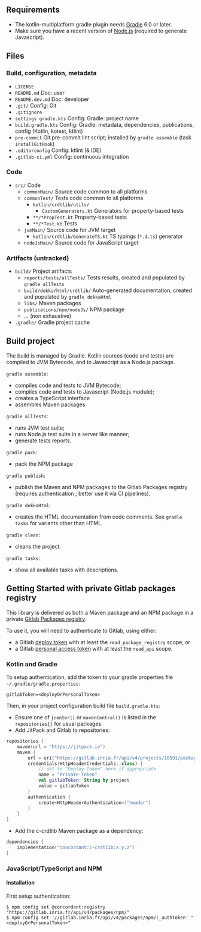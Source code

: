## Requirements

- The kotlin-multiplatform gradle plugin needs [Gradle](
  https://gradle.org/install/) 6.0 or later.
- Make sure you have a recent version of [Node.js](
  https://nodejs.org/en/download/) (required to generate Javascript).

## Files

### Build, configuration, metadata

- `LICENSE`
- `README.md` Doc: user
- `README.dev.md` Doc: developer
- `.git/` Config: Git
- `.gitignore`
- `settings.gradle.kts` Config: Gradle: project name
- `build.gradle.kts` Config: Gradle: metadata, dependencies,
  publications, config (Kotlin, kotest, ktlint)
- `pre-commit` Git pre-commit lint script;
  installed by `gradle assemble` (task `installGitHook`)
- `.editorconfig` Config: ktlint (& IDE)
- `.gitlab-ci.yml` Config: continuous integration

### Code

- `src/` Code
  - `commonMain/` Source code common to all platforms
  - `commonTest/` Tests  code common to all platforms
    - `kotlin/crdtlib/utils/`
      - `CustomGenerators.kt` Generators for property-based tests
    - `**/*PropTest.kt` Property-based tests
    - `**/*Test.kt` Tests
  - `jvmMain/` Source code for JVM target
    - `kotlin/crdtlib/GenerateTS.kt`
      TS typings (`*.d.ts`) generator
  - `nodeJsMain/` Source code for JavaScript target

### Artifacts (untracked)

- `build/` Project artifacts
  - `reports/tests/allTests/` Tests results,
    created and populated by `gradle allTests`
  - `build/dokka/html/crdtlib/` Auto-generated documentation,
    created and populated by `gradle dokkaHtml`
  - `libs/` Maven packages
  - `publications/npm/nodeJs/` NPM package
  - … (non exhaustive)
- `.gradle/` Gradle project cache

## Build project

The build is managed by Gradle.
Kotlin sources (code and tests) are compiled to JVM Bytecode,
and to Javascript as a Node.js package.

`gradle assemble`:
- compiles code and tests to JVM Bytecode;
- compiles code and tests to Javascript (Node.js module);
- creates a TypeScript interface
- assembles Maven packages

`gradle allTests`:
- runs JVM test suite;
- runs Node.js test suite in a server like manner;
- generate tests reports.

`gradle pack`:
- pack the NPM package

`gradle publish`:
- publish the Maven and NPM packages to the Gitlab Packages registry
  (requires authentication ; better use it via CI pipelines).

`gradle dokkaHtml`:
- creates the HTML documentation from code comments.
  See `gradle tasks` for variants other than HTML.

`gradle clean`:
- cleans the project.

`gradle tasks`:
- show all available tasks with descriptions.

## Getting Started with private Gitlab packages registry

This library is delivered as both a Maven package and an NPM package
in a private [Gitlab Packages registry](
https://gitlab.inria.fr/concordant/software/c-crdtlib/-/packages).

To use it, you will need to authenticate to Gitlab, using either:
- a Gitlab [deploy token](
  https://docs.gitlab.com/ee/user/project/deploy_tokens/)
  with at least the `read_package_registry` scope, or
- a Gitlab [personal access token](
  https://docs.gitlab.com/ee/user/profile/personal_access_tokens.html)
  with at least the `read_api` scope.

### Kotlin and Gradle

To setup authentication, add the token to your gradle properties file
`~/.gradle/gradle.properties`:
``` shell
gitlabToken=<deployOrPersonalToken>
```

Then, in your project configuration build file `build.gradle.kts`:
- Ensure one of `jcenter()` or `mavenCentral()`
  is listed in the `repositories{}` for usual packages.
- Add JitPack and Gitlab to repositories:
``` kotlin
repositories {
    maven(url = "https://jitpack.io")
    maven {
        url = uri("https://gitlab.inria.fr/api/v4/projects/18591/packages/maven")
        credentials(HttpHeaderCredentials::class) {
            // set to "Deploy-Token" here if appropriate
            name = "Private-Token"
            val gitlabToken: String by project
            value = gitlabToken
        }
        authentication {
            create<HttpHeaderAuthentication>("header")
        }
    }
}
```
- Add the c-crdtlib Maven package as a dependency:
``` kotlin
dependencies {
    implementation("concordant:c-crdtlib:x.y.z")
}
```

### JavaScript/TypeScript and NPM

#### Installation
First setup authentication:
``` shell
$ npm config set @concordant:registry "https://gitlab.inria.fr/api/v4/packages/npm/"
$ npm config set '//gitlab.inria.fr/api/v4/packages/npm/:_authToken' "<deployOrPersonalToken>"
```
